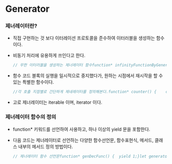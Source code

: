 # Generator

### 제너레이터란?

* 직접 구현하는 것 보다 이터레이션 프로토콜을 준수하여 이터러블을 생성하는 함수이다.
* 비동기 처리에 유용하게 쓰인다고 한다.

  ```javascript
  // 무한 이터러블을 생성하는 제너레이터 함수function* infinityFunctionByGenerator() {    let i = 0;    while (true) { yield ++i; }}for (const n of infinityFunctionByGenerator()) {    if (n > 5) break;    console.log(n);}
  ```

* 함수 코드 블록의 실행을 일시적으로 중지했다가, 원하는 시점에서 재시작을 할 수 있는 특별한 함수이다.

  ```javascript
  //각 호출 지점별로 간단하게 제네레이터를 정의해본다.function* counter() {    console.log('첫번째 호출');    yield 1;    console.log('두번째 호출');    yield 2;    console.log('세번째 호출');}// 일반 함수로 호출하면 iterable const generatorObj = counter();// next() 호출시 iteratorconsole.log(generatorObj.next());console.log(generatorObj.next());console.log(generatorObj.next());
  ```

* 고로 제너레이터는 iterable 이며, iterator 이다.

### 제너레이터 함수의 정의

* function\* 키워드를 선언하여 사용하고, 하나 이상의 yield 문을 포함한다.
* 다음 코드는 제너레이터로 선언하는 다양한 함수선언문, 함수표현식, 메서드, 클래스 내부의 메서드 정의 방법이다.

  ```javascript
  // 제너레이터 함수 선언문function* genDecFunc() {  yield 1;}let generatorObj = genDecFunc();// 제너레이터 함수 표현식const genExpFunc = function* () {  yield 1;};generatorObj = genExpFunc();// 제너레이터 메소드const obj = {  * generatorObjMethod() {    yield 1;  }};generatorObj = obj.generatorObjMethod();// 제너레이터 클래스 메소드class MyClass {  * generatorClsMethod() {    yield 1;  }}const myClass = new MyClass();generatorObj = myClass.generatorClsMethod();
  ```

